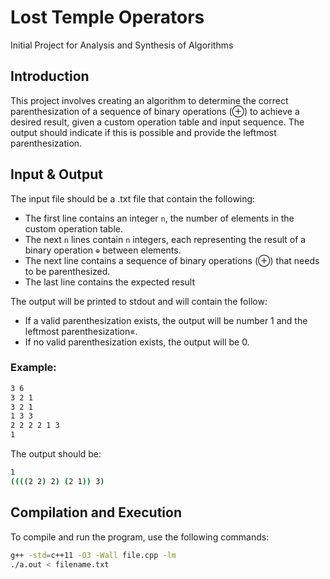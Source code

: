 # Lost Temple Operators
Initial Project for Analysis and Synthesis of Algorithms

## Introduction
This project involves creating an algorithm to determine the correct parenthesization of a sequence of binary operations (⊕) to achieve a desired result, given a custom operation table and input sequence. The output should indicate if this is possible and provide the leftmost parenthesization.

## Input & Output
The input file should be a .txt file that contain the following:

- The first line contains an integer `n`, the number of elements in the custom operation table.
- The next `n` lines contain `n` integers, each representing the result of a binary operation `⊕` between elements.
- The next line contains a sequence of binary operations (⊕) that needs to be parenthesized.
- The last line contains the expected result
  
The output will be printed to stdout and will contain the follow:

- If a valid parenthesization exists, the output will be number 1 and the leftmost parenthesization«. 
- If no valid parenthesization exists, the output will be 0.

### Example:
```bash
3 6
3 2 1
3 2 1
1 3 3
2 2 2 2 1 3
1
```
The output should be:
```bash
1
((((2 2) 2) (2 1)) 3)
```
## Compilation and Execution

To compile and run the program, use the following commands:
```bash
g++ -std=c++11 -O3 -Wall file.cpp -lm
./a.out < filename.txt
```


